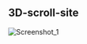 ## 3D-scroll-site
![Screenshot_1](https://github.com/koseckaya/3D-scroll-site/assets/85253058/6c996184-a726-46f7-b1b5-fe2d17bad534)
